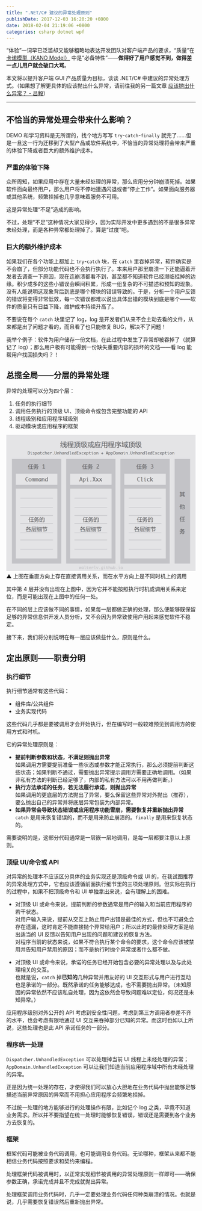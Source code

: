 ```yaml
---
title: ".NET/C# 建议的异常处理原则"
publishDate: 2017-12-03 16:20:20 +0800
date: 2018-02-04 21:19:06 +0800
categories: csharp dotnet wpf
---
```


“体验”一词早已泛滥却又能够粗略地表达开发团队对客户端产品的要求，“质量”在 [卡诺模型（KANO Model）](/post/kano-model) 中是“必备特性”——**做得好了用户感觉不到，做得差一点儿用户就会破口大骂**。

本文将以提升客户端 GUI 产品质量为目标，谈谈 .NET/C# 中建议的异常处理方式。（如果想了解更具体的应该抛出什么异常，请前往我的另一篇文章 [应该抛出什么异常？ - 吕毅](/post/throws-which-exception)）

---

<p id="toc"></p>

## 不恰当的异常处理会带来什么影响？

DEMO 和学习资料是无所谓的，找个地方写写 `try`-`catch`-`finally` 就完了……但是一旦这一行为迁移到了大型产品或软件系统中，不恰当的异常处理将会带来严重的体验下降或者巨大的额外维护成本。

### 严重的体验下降

众所周知，如果应用中存在大量未经处理的异常，那么应用分分钟崩溃死掉。如果软件面向最终用户，那么用户将不停地遭遇闪退或者“停止工作”。如果面向服务器或其他系统，频繁挂掉也几乎意味着服务不可用。

这是异常处理“不足”造成的影响。

不过，处理“不足”这种情况大家见得少，因为实际开发中更多遇到的不是很多异常未经处理，而是各种异常都处理掉了。算是“过度”吧。

### 巨大的额外维护成本

如果我们在各个功能上都加上 `try`-`catch` 块，在 `catch` 里吞掉异常，软件确实是不会崩了，但部分功能代码也不会执行执行了。本来用户那里崩溃一下还能逼着开发者去调查一下原因，现在连崩溃都看不到，甚至都不知道软件已经濒临挂掉的边缘。积少成多的这些小错误会瞬间积累，形成一组复杂的不可描述和预知的现象。没有人能说明这现象背后到底是哪个模块的错误导致的。于是，分析一个用户反馈的错误将变得非常低效，每一次错误都难以说出具体出错的模块到底是哪个——软件的质量只有日益下降，维护成本持续升高了。

不要说在每个 `catch` 块里记了 log，log 是开发者们从来不会主动去看的文件，从来都是出了问题才看的，而且看了也只能修复 BUG，解决不了问题！

我举个例子：软件为用户储存一份文档，在此过程中发生了异常却被吞掉了（就算记了 log）；那么用户极有可能得到一份缺失重要内容的损坏的文档——看 log 能帮用户找回损失吗？！

## 总揽全局——分层的异常处理

异常的处理可以分为四个层：

1. 任务的执行细节
1. 调用任务执行的顶级 UI、顶级命令或包含完整功能的 API
1. 线程级别和应用程序域级别
1. 驱动模块或应用程序的框架

![](/static/posts/2017-12-03-10-14-48.png)  
▲ 上图在垂直方向上存在直接调用关系，而在水平方向上是不同时机上的调用

其中第 4 层并没有出现在上图中，因为它并不能按照执行时机或调用关系来定位，而是可能出现在上图中的任何一处。

在不同的层上应该做不同的事情，如果每一层都做正确的处理，那么便能够既保留足够的异常信息供开发人员分析，又不会因为异常致使用户用起来感觉软件不稳定。

接下来，我们将分别说明在每一层应该做些什么，原则是什么。

## 定出原则——职责分明

### 执行细节

执行细节通常有这些代码：

- 组件库/公共组件
- 业务实现代码

这些代码几乎都是要被调用才会开始执行，但在编写时一般较难预见到调用方的使用方式和时机。

它的异常处理原则是：

- **提前判断参数和状态，不满足则抛出异常**  
如果调用方需要提前准备一些状态或参数才能正常执行，那么必须提前判断这些状态；如果判断不通过，需要抛出异常提示调用方需要正确地调用。（如果非私有方法的判断已经足够了，内部的私有方法可以不用再做判断。）
- **执行方法承诺的任务，若无法履行承诺，则抛出异常**  
如果调用的更底层的方法抛出了异常，要么保留这些异常对外抛出（推荐），要么抛出自己的异常并将底层异常包装为内部异常。
- **如果异常会导致状态错误或应用程序功能雪崩，需要恢复并重新抛出异常**  
`catch` 是用来恢复错误的，而不是用来防止崩溃的。`finally` 是用来恢复状态的。

需要说明的是，这部分代码通常是一层嵌一层地调用，是每一层都要注意以上原则。

### 顶级 UI/命令或 API

对异常的处理本不应该区分具体的业务实现还是顶级命令或 UI 的，在我试图推荐的异常处理方式中，它也应该遵循前面执行细节里的三项处理原则。但实际在执行的过程中，如果不把顶级命令和 UI 单独拿出来说，会有理解上的困难。

- 对顶级 UI 或命令来说，提前判断的参数通常是用户的输入和当前应用程序的若干状态。  
对用户输入来说，提前从交互上防止用户出错是最佳的方式，但也不可避免会存在遗漏，这时肯定不能直接抛个异常给用户；所以此时的最佳处理方案是给出适当的 UI 反馈以告知用户出现的问题和建议的恢复方法。  
对程序当前的状态来说，如果不符合执行某个命令的要求，这个命令应该被禁用并告知用户禁用的原因；而不是执行时抛个异常或者什么都不做。

- 对顶级 UI 或命令来说，承诺的任务已经开始包含必要的异常处理以及与此处理相关的交互。  
也就是说，`catch` 掉**已知的**几种异常并用友好的 UI 交互形式与用户进行互动也是承诺的一部分。既然承诺的任务能够达成，也不需要抛出异常。（未知原因的异常依然不应该私自处理，因为这依然会导致问题难以定位，何况还是未知异常。）

应用程序级别对外公开的 API 考虑到安全性问题，考虑到第三方调用者参差不齐的水平，也会考虑有限地通过 UI 交互来吞掉部分已知的异常。而这时也如以上所说，这些处理也是此 API 承诺任务的一部分。

### 程序统一处理

`Dispatcher.UnhandledException` 可以处理掉当前 UI 线程上未经处理的异常；`AppDomain.UnhandledException` 可以让我们知道当前应用程序域中所有未经处理的异常。

正是因为统一处理的存在，才使得我们可以放心大胆地在业务代码中抛出能够足够描述当前异常原因的异常而不用担心应用程序会频繁地挂掉。

不过统一处理的地方能够进行的处理操作有限，比如记个 log 之类，毕竟不知道业务需求。所以并不要指望在统一处理时能够恢复错误，错误还是需要到各个业务方去恢复的。

### 框架

框架代码可能被业务代码调用，也可能调用业务代码。无论哪种，框架从来都不能相信业务代码按照要求和契约来编程。

处理框架代码被调用时，以正常实现细节被调用的异常处理原则一样即可——确保参数正确，承诺完成并且不完成就抛出异常。

处理框架调用业务代码时，几乎一定要处理业务代码任何种类崩溃的情况。也就是说，几乎需要恢复错误然后重新抛出异常。
